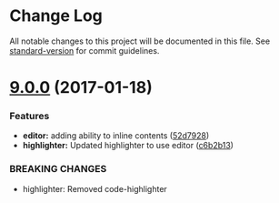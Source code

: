 # Change Log

All notable changes to this project will be documented in this file. See [standard-version](https://github.com/conventional-changelog/standard-version) for commit guidelines.

<a name="9.0.0"></a>
# [9.0.0](https://github.com/swimlane/ngx-ui/compare/8.0.6...v9.0.0) (2017-01-18)


### Features

* **editor:** adding ability to inline contents ([52d7928](https://github.com/swimlane/ngx-ui/commit/52d7928))
* **highlighter:** Updated highlighter to use editor ([c6b2b13](https://github.com/swimlane/ngx-ui/commit/c6b2b13))


### BREAKING CHANGES

* highlighter: Removed code-highlighter
